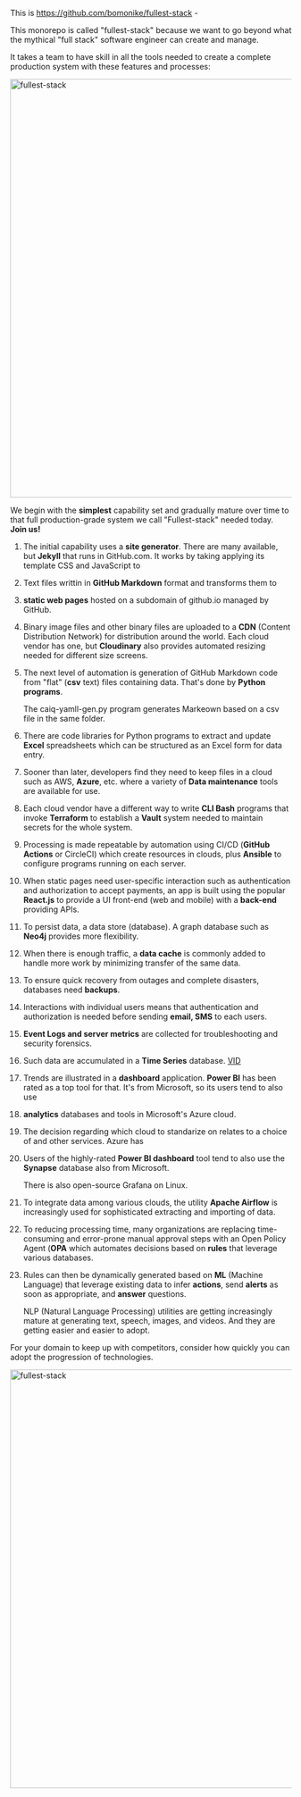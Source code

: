 This is https://github.com/bomonike/fullest-stack - 

This monorepo is called "fullest-stack" because we want to go beyond what the mythical "full stack" software engineer can create and manage.

It takes a team to have skill in all the tools needed to create a complete production system with these features and processes:

<a target="_blank" href="https://res.cloudinary.com/dcajqrroq/image/upload/v1658950646/fullest-stack-flow-1692x621_mj7lax.jpg"><img width="750" alt="fullest-stack" src="https://res.cloudinary.com/dcajqrroq/image/upload/v1658950646/fullest-stack-flow-1692x621_mj7lax.jpg"></a>

We begin with the <strong>simplest</strong> capability set and gradually mature over time to that full production-grade system we call "Fullest-stack" needed today.
<strong>Join us!</strong>

1. The initial capability uses a <strong>site generator</strong>. There are many available, but <strong>Jekyll</strong> that runs in GitHub.com. It works by taking applying its template CSS and JavaScript to 

1. Text files writtin in <strong>GitHub Markdown</strong> format and transforms them to 

1. <strong>static web pages</strong> hosted on a subdomain of github.io managed by GitHub.

1. Binary image files and other binary files are uploaded to a <strong>CDN</strong> (Content Distribution Network) for distribution around the world. Each cloud vendor has one, but <strong>Cloudinary</strong> also provides automated resizing needed for different size screens.


1. The next level of automation is generation of GitHub Markdown code from "flat" (<strong>csv</strong> text) files containing data. That's done by <strong>Python programs</strong>.

   The caiq-yamll-gen.py program generates Markeown based on a csv file in the same folder.

1. There are code libraries for Python programs to extract and update <strong>Excel</strong> spreadsheets which can be structured as an Excel form for data entry.


1. Sooner than later, developers find they need to keep files in a cloud such as AWS, <strong>Azure</strong>, etc. where a variety of <strong>Data maintenance</strong> tools are available for use. 

1. Each cloud vendor have a different way to write <strong>CLI Bash</strong> programs that invoke <strong>Terraform</strong> to establish a <strong>Vault</strong> system needed to maintain secrets for the whole system.

1. Processing is made repeatable by automation using CI/CD (<strong>GitHub Actions</strong> or CircleCI) which create resources in clouds, plus <strong>Ansible</strong> to configure programs running on each server.


1. When static pages need user-specific interaction such as authentication and authorization to accept payments, an app is built using the popular <strong>React.js</strong> to provide a UI front-end (web and mobile) with a <strong>back-end</strong> providing APIs.

1. To persist data, a data store (database). A graph database such as <strong>Neo4j</strong> provides more flexibility.

1. When there is enough traffic, a <strong>data cache</strong> is commonly added to handle more work by minimizing transfer of the same data.

1. To ensure quick recovery from outages and complete disasters, databases need <strong>backups</strong>.

1. Interactions with individual users means that authentication and authorization is needed before sending <strong>email, SMS</strong> to each users.

1. <strong>Event Logs and server metrics</strong> are collected for troubleshooting and security forensics.

1. Such data are accumulated in a <strong>Time Series</strong> database. <a target="_blank" href="https://www.youtube.com/watch?v=dTc4OGbt80w">VID</a>

1. Trends are illustrated in a <strong>dashboard</strong> application. <strong>Power BI</strong> has been rated as a top tool for that. It's from Microsoft, so its users tend to also use  

1. <strong>analytics</strong> databases and tools in Microsoft's Azure cloud.

1. The decision regarding which cloud to standarize on relates to a choice of and other services. Azure has 

1. Users of the highly-rated <strong>Power BI dashboard</strong> tool tend to also use the <strong>Synapse</strong> database also from Microsoft. 

   There is also open-source Grafana on Linux.

1. To integrate data among various clouds, the utility <strong>Apache Airflow</strong> is increasingly used for sophisticated extracting and importing of data.

1. To reducing processing time, many organizations are replacing time-consuming and error-prone manual approval steps with an Open Policy Agent (<strong>OPA</strong> which automates decisions based on <strong>rules</strong> that leverage various databases.

1. Rules can then be dynamically generated based on <strong>ML</strong> (Machine Language) that leverage existing data to infer <strong>actions</strong>, send <strong>alerts</strong> as soon as appropriate, and <strong>answer</strong> questions. 

   NLP (Natural Language Processing) utilities are getting increasingly mature at generating text, speech, images, and videos. And they are getting easier and easier to adopt.

For your domain to keep up with competitors, consider how quickly you can adopt the progression of technologies.

<a target="_blank" href="https://res.cloudinary.com/dcajqrroq/image/upload/v1658950646/fullest-stack-flow-1692x621_mj7lax.jpg"><img width="750" alt="fullest-stack" src="https://res.cloudinary.com/dcajqrroq/image/upload/v1658950646/fullest-stack-flow-1692x621_mj7lax.jpg"></a>


